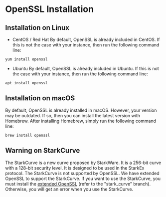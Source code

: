 # OpenSSL Installation

## Installation on Linux
- CentOS / Red Hat
  By default, OpenSSL is already included in CentOS. If this is not the case with your instance, then run the following command line:

```shell
yum install openssl
```
- Ubuntu
  By default, OpenSSL is already included in Ubuntu. If this is not the case with your instance, then run the following command line:

```shell
apt install openssl
```

## Installation on macOS
By default, OpenSSL is already installed in macOS. However, your version may be outdated. If so, then you can install the latest version with Homebrew. After installing Homebrew, simply run the following command line:

```shell
brew install openssl
```

## Warning on StarkCurve

The StarkCurve is a new curve proposed by StarkWare. It is a 256-bit curve with a 128-bit security level. It is designed to be used in the StarkEx protocol. The StarkCurve is not supported by OpenSSL. We have extended OpenSSL to support the StarkCurve. If you want to use the StarkCurve, you must install the [extended OpenSSL](https://github.com/Safeheron/openssl/tree/stark_curve) (refer to the "stark_curve" branch). Otherwise, you will get an error when you use the StarkCurve. 
